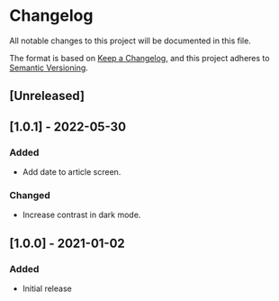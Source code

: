 # Changelog
All notable changes to this project will be documented in this file.

The format is based on [Keep a Changelog](https://keepachangelog.com/en/1.0.0/),
and this project adheres to [Semantic Versioning](https://semver.org/spec/v2.0.0.html).

## [Unreleased]

## [1.0.1] - 2022-05-30
### Added
- Add date to article screen.

### Changed
- Increase contrast in dark mode.


## [1.0.0] - 2021-01-02

### Added
- Initial release

